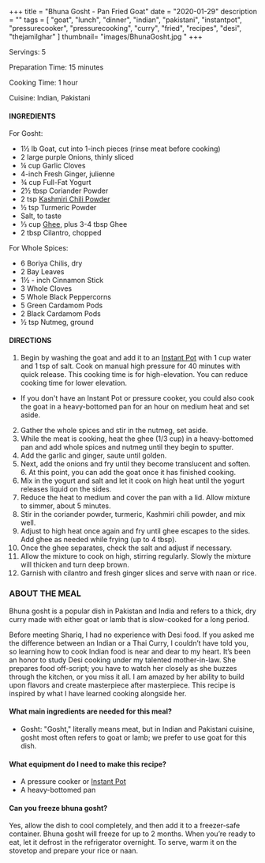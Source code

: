 +++
title = "Bhuna Gosht - Pan Fried Goat"
date = "2020-01-29"
description = ""
tags = [
    "goat",
    "lunch",
    "dinner",
    "indian",
    "pakistani",
    "instantpot",
    "pressurecooker",
    "pressurecooking",
    "curry",
    "fried",
    "recipes",
    "desi",
    "thejamilghar"
]
thumbnail= "images/BhunaGosht.jpg "
+++

Servings: 5 <!--more-->

Preparation Time: 15 minutes

Cooking Time: 1 hour 

Cuisine: Indian, Pakistani 

#### INGREDIENTS 

For Gosht: 

* 1½ lb Goat, cut into 1-inch pieces (rinse meat before cooking) 
* 2 large purple Onions, thinly sliced
* ¼ cup Garlic Cloves
* 4-inch Fresh Ginger, julienne
* ¾ cup Full-Fat Yogurt 
* 2½ tbsp Coriander Powder 
* 2 tsp [Kashmiri Chili Powder](https://amzn.to/3jP2lMC)
* ½ tsp Turmeric Powder
* Salt, to taste
* ⅓ cup [Ghee](https://amzn.to/2ZkJkrW), plus 3-4 tbsp Ghee 
* 2 tbsp Cilantro, chopped

For Whole Spices:

* 6 Boriya Chilis, dry 
* 2 Bay Leaves
* 1½ - inch Cinnamon Stick
* 3 Whole Cloves
* 5 Whole Black Peppercorns
* 5 Green Cardamom Pods
* 2 Black Cardamom Pods
* ½ tsp Nutmeg, ground

#### DIRECTIONS 

1. Begin by washing the goat and add it to an [Instant Pot](https://amzn.to/3qfNYCZ) with 1 cup water and 1 tsp of salt. Cook on manual high pressure for 40 minutes with quick release. This cooking time is for high-elevation. You can reduce cooking time for lower elevation. 
- If you don't have an Instant Pot or pressure cooker, you could also cook the goat in a heavy-bottomed pan for an hour on medium heat and set aside.
2. Gather the whole spices and stir in the nutmeg, set aside.
3. While the meat is cooking, heat the ghee (1/3 cup) in a heavy-bottomed pan and add whole spices and nutmeg until they begin to sputter.
4. Add the garlic and ginger, saute until golden.
5. Next, add the onions and fry until they become translucent and soften. 6. At this point, you can add the goat once it has finished cooking.
7. Mix in the yogurt and salt and let it cook on high heat until the yogurt releases liquid on the sides.
8. Reduce the heat to medium and cover the pan with a lid. Allow mixture to simmer, about 5 minutes.
9. Stir in the coriander powder, turmeric, Kashmiri chili powder, and mix well.
10. Adjust to high heat once again and fry until ghee escapes to the sides. Add ghee as needed while frying (up to 4 tbsp).
11. Once the ghee separates, check the salt and adjust if necessary.
12. Allow the mixture to cook on high, stirring regularly. Slowly the mixture will thicken and turn deep brown.
13. Garnish with cilantro and fresh ginger slices and serve with naan or rice. 

### ABOUT THE MEAL 

Bhuna gosht is a popular dish in Pakistan and India and refers to a thick, dry curry made with either goat or lamb that is slow-cooked for a long period. 

Before meeting Shariq, I had no experience with Desi food. If you asked me the difference between an Indian or a Thai Curry, I couldn’t have told you, so learning how to cook Indian food is near and dear to my heart. It’s been an honor to study Desi cooking under my talented mother-in-law. She prepares food off-script; you have to watch her closely as she buzzes through the kitchen, or you miss it all. I am amazed by her ability to build upon flavors and create masterpiece after masterpiece. This recipe is inspired by what I have learned cooking alongside her.

#### What main ingredients are needed for this meal?

* Gosht: "Gosht," literally means meat, but in Indian and Pakistani cuisine, gosht most often refers to goat or lamb; we prefer to use goat for this dish. 

#### What equipment do I need to make this recipe?

* A pressure cooker or [Instant Pot](https://amzn.to/3vv0Usv)
* A heavy-bottomed pan 

#### Can you freeze bhuna gosht?

Yes, allow the dish to cool completely, and then add it to a freezer-safe container. Bhuna gosht will freeze for up to 2 months. When you’re ready to eat, let it defrost in the refrigerator overnight. To serve, warm it on the stovetop and prepare your rice or naan. 

